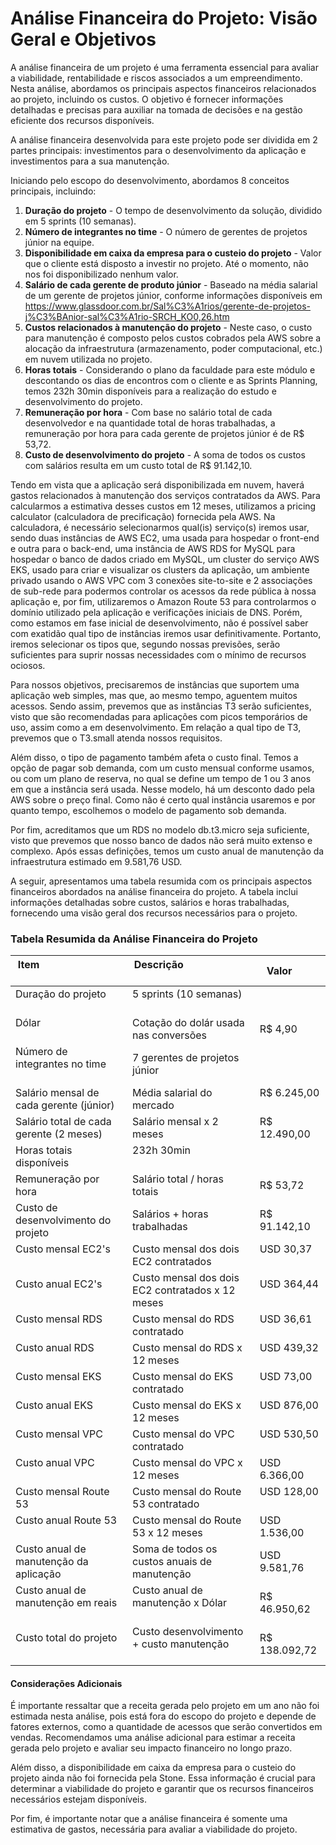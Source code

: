 # Análise Financeira do Projeto: Visão Geral e Objetivos
A análise financeira de um projeto é uma ferramenta essencial para avaliar a viabilidade, rentabilidade e riscos associados a um empreendimento. Nesta análise, abordamos os principais aspectos financeiros relacionados ao projeto, incluindo os custos. O objetivo é fornecer informações detalhadas e precisas para auxiliar na tomada de decisões e na gestão eficiente dos recursos disponíveis.

A análise financeira desenvolvida para este projeto pode ser dividida em 2 partes principais: investimentos para o desenvolvimento da aplicação e investimentos para a sua manutenção.

Iniciando pelo escopo do desenvolvimento, abordamos 8 conceitos principais, incluindo:

1. **Duração do projeto** - O tempo de desenvolvimento da solução, dividido em 5 sprints (10 semanas).
2. **Número de integrantes no time** - O número de gerentes de projetos júnior na equipe.
3. **Disponibilidade em caixa da empresa para o custeio do projeto** - Valor que o cliente está disposto a investir no projeto. Até o momento, não nos foi disponibilizado nenhum valor.
4. **Salário de cada gerente de produto júnior** - Baseado na média salarial de um gerente de projetos júnior, conforme informações disponíveis em https://www.glassdoor.com.br/Sal%C3%A1rios/gerente-de-projetos-j%C3%BAnior-sal%C3%A1rio-SRCH_KO0,26.htm
5. **Custos relacionados à manutenção do projeto** - Neste caso, o custo para manutenção é composto pelos custos cobrados pela AWS sobre a alocação da infraestrutura (armazenamento, poder computacional, etc.) em nuvem utilizada no projeto.
6. **Horas totais** - Considerando o plano da faculdade para este módulo e descontando os dias de encontros com o cliente e as Sprints Planning, temos 232h 30min disponíveis para a realização do estudo e desenvolvimento do projeto.
7. **Remuneração por hora** - Com base no salário total de cada desenvolvedor e na quantidade total de horas trabalhadas, a remuneração por hora para cada gerente de projetos júnior é de R$ 53,72.
8. **Custo de desenvolvimento do projeto** - A soma de todos os custos com salários resulta em um custo total de R$ 91.142,10.

Tendo em vista que a aplicação será disponibilizada em nuvem, haverá gastos relacionados à manutenção dos serviços contratados da AWS. Para calcularmos a estimativa desses custos em 12 meses, utilizamos a pricing calculator (calculadora de precificação) fornecida pela AWS. Na calculadora, é necessário selecionarmos qual(is) serviço(s) iremos usar, sendo duas instâncias de AWS EC2, uma usada para hospedar o front-end e outra para o back-end, uma instância de AWS RDS for MySQL para hospedar o banco de dados criado em MySQL, um cluster do serviço AWS EKS, usado para criar e visualizar os clusters da aplicação, um ambiente privado usando o AWS VPC com 3 conexões site-to-site e 2 associações de sub-rede para podermos controlar os acessos da rede pública à nossa aplicação e, por fim, utilizaremos o Amazon Route 53 para controlarmos o domínio utilizado pela aplicação e verificações iniciais de DNS. Porém, como estamos em fase inicial de desenvolvimento, não é possível saber com exatidão qual tipo de instâncias iremos usar definitivamente. Portanto, iremos selecionar os tipos que, segundo nossas previsões, serão suficientes para suprir nossas necessidades com o mínimo de recursos ociosos.

Para nossos objetivos, precisaremos de instâncias que suportem uma aplicação web simples, mas que, ao mesmo tempo, aguentem muitos acessos. Sendo assim, prevemos que as instâncias T3 serão suficientes, visto que são recomendadas para aplicações com picos temporários de uso, assim como a em desenvolvimento. Em relação a qual tipo de T3, prevemos que o T3.small atenda nossos requisitos.

Além disso, o tipo de pagamento também afeta o custo final. Temos a opção de pagar sob demanda, com um custo mensual conforme usamos, ou com um plano de reserva, no qual se define um tempo de 1 ou 3 anos em que a instância será usada. Nesse modelo, há um desconto dado pela AWS sobre o preço final. Como não é certo qual instância usaremos e por quanto tempo, escolhemos o modelo de pagamento sob demanda.

Por fim, acreditamos que um RDS no modelo db.t3.micro seja suficiente, visto que prevemos que nosso banco de dados não será muito extenso e complexo. Após essas definições, temos um custo anual de manutenção da infraestrutura estimado em 9.581,76 USD.

A seguir, apresentamos uma tabela resumida com os principais aspectos financeiros abordados na análise financeira do projeto. A tabela inclui informações detalhadas sobre custos, salários e horas trabalhadas, fornecendo uma visão geral dos recursos necessários para o projeto.

### Tabela Resumida da Análise Financeira do Projeto
| Item                                    | Descrição                                        | Valor         |
| --------------------------------------- | ------------------------------------------------ | ------------- |
| Duração do projeto                      | 5 sprints (10 semanas)                           |               |
| Dólar                                   | Cotação do dolár usada nas conversões            | R$ 4,90       |
| Número de integrantes no time           | 7 gerentes de projetos júnior                    |               |
| Salário mensal de cada gerente (júnior) | Média salarial do mercado                        | R$ 6.245,00   |
| Salário total de cada gerente (2 meses) | Salário mensal x 2 meses                         | R$ 12.490,00  |
| Horas totais disponíveis                | 232h 30min                                       |               |
| Remuneração por hora                    | Salário total / horas totais                     | R$ 53,72      |
| Custo de desenvolvimento do projeto     | Salários + horas trabalhadas                     | R$ 91.142,10  |
| Custo mensal EC2's                      | Custo mensal dos dois EC2 contratados            | USD 30,37     |
| Custo anual EC2's                       | Custo mensal dos dois EC2 contratados x 12 meses | USD 364,44    |
| Custo mensal RDS                        | Custo mensal do RDS contratado                   | USD 36,61     |
| Custo anual RDS                         | Custo mensal do RDS x 12 meses                   | USD 439,32    |
| Custo mensal EKS                        | Custo mensal do EKS contratado                   | USD 73,00     |
| Custo anual EKS                         | Custo mensal do EKS x 12 meses                   | USD 876,00    |
| Custo mensal VPC                        | Custo mensal do VPC contratado                   | USD 530,50    |
| Custo anual VPC                         | Custo mensal do VPC x 12 meses                   | USD 6.366,00  |
| Custo mensal Route 53                   | Custo mensal do Route 53 contratado              | USD 128,00    |
| Custo anual Route 53                    | Custo mensal do Route 53 x 12 meses              | USD 1.536,00  |
| Custo anual de manutenção da aplicação  | Soma de todos os custos anuais de manutenção     | USD 9.581,76  |
| Custo anual de manutenção em reais      | Custo anual de manutenção x Dólar                | R$ 46.950,62  |
| Custo total do projeto                  | Custo desenvolvimento + custo manutenção         | R$ 138.092,72 |

#### Considerações Adicionais
É importante ressaltar que a receita gerada pelo projeto em um ano não foi estimada nesta análise, pois está fora do escopo do projeto e depende de fatores externos, como a quantidade de acessos que serão convertidos em vendas. Recomendamos uma análise adicional para estimar a receita gerada pelo projeto e avaliar seu impacto financeiro no longo prazo.

Além disso, a disponibilidade em caixa da empresa para o custeio do projeto ainda não foi fornecida pela Stone. Essa informação é crucial para determinar a viabilidade do projeto e garantir que os recursos financeiros necessários estejam disponíveis.

Por fim, é importante notar que a análise financeira é somente uma estimativa de gastos, necessária para avaliar a viabilidade do projeto.